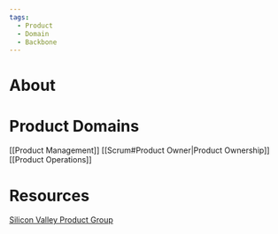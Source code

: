 ```yaml
---
tags:
  - Product
  - Domain
  - Backbone
---
```

# About

# Product Domains
[[Product Management]]
[[Scrum#Product Owner|Product Ownership]]
[[Product Operations]]
# Resources
[Silicon Valley Product Group](https://www.svpg.com/)